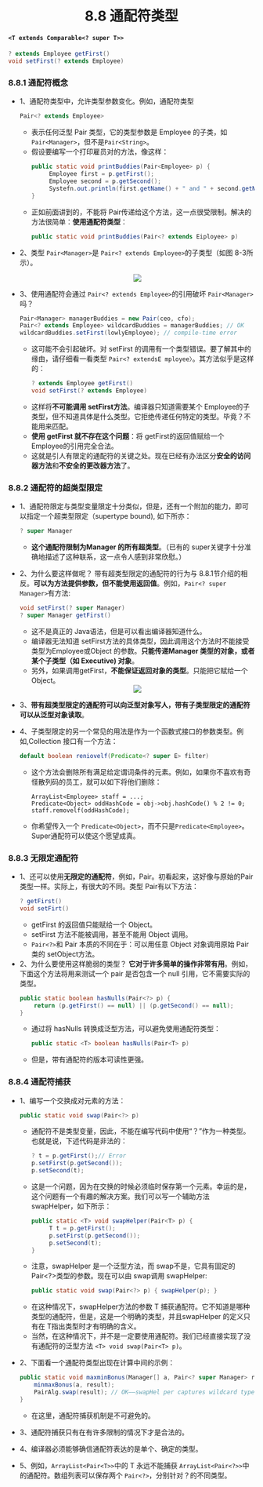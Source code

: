 <div align=center><h1>8.8 通配符类型</h1></div>

#### `<T extends Comparable<? super T>>`
```java
? extends Employee getFirst()
void setFirst(? extends Employee)
```


### 8.8.1 通配符概念

* 1、通配符类型中，允许类型参数变化。例如，通配符类型
  ```java
  Pair<? extends Employee>
  ```
	* 表示任何泛型 Pair 类型，它的类型参数是 Employee 的子类，如 `Pair<Manager>`，但不是`Pair<String>`。
	* 假设要编写一个打印雇员对的方法，像这样：
	  ```java
	  public static void printBuddies(Pair<Employee> p) {
           Employee first = p.getFirst();
           Employee second = p.getSecond();
           Systefn.out.println(first.getName() + " and " + second.getName() + " are buddies.");
	  }
	  ````
	* 正如前面讲到的，不能将 Pair<Manager>传递给这个方法，这一点很受限制。解决的方法很简单：**使用通配符类型**：
	  ```java
	  public static void printBuddies(Pair<? extends Eiployee> p)
	  ```
* 2、类型 `Pair<Manager>`是 `Pair<? extends Employee>`的子类型（如图 8-3所示）。

   <div align="center"><img src="./img/8-3.png"/></div>

* 3、使用通配符会通过 `Pair<? extends Employee>`的引用破坏 `Pair<Manager>`吗？
  ```java
  Pair<Manager> managerBuddies = new Pair(ceo, cfo);
  Pair<? extends Employee> wildcardBuddies = managerBuddies; // OK
  wildcardBuddies.setFirst(lowlyEmployee); // compile-time error
  ```
	* 这可能不会引起破坏。对 setFirst 的调用有一个类型错误。要了解其中的缘由，请仔细看一看类型 `Pair<? extendsE mployee〉`。其方法似乎是这样的：
	  ```java
	  ? extends Employee getFirst()
	  void setFirst(? extends Employee)
	  ```
	* 这样将**不可能调用 setFirst方法**。编译器只知道需要某个 Employee的子类型，但不知道具体是什么类型。它拒绝传递任何特定的类型。毕竟？不能用来匹配。
	* **使用 getFirst 就不存在这个问题**：将 getFirst的返回值赋给一个 Employee的引用完全合法。
	* 这就是引人有限定的通配符的关键之处。现在已经有办法区分**安全的访问器方法**和**不安全的更改器方法**了。

### 8.8.2 通配符的超类型限定

* 1、通配符限定与类型变量限定十分类似，但是，还有一个附加的能力，即可以指定一个超类型限定（supertype bound), 如下所亦：
  ```java
  ? super Manager
  ```
	* **这个通配符限制为Manager 的所有超类型**。（已有的 super关键字十分准确地描述了这种联系，这一点令人感到非常欣慰。）
* 2、为什么要这样做呢？ 带有超类型限定的通配符的行为与 8.8.1节介绍的相反。**可以为方法提供参数，但不能使用返回值**。例如，`Pair<? super Manager>`有方法:
  ```java
  void setFirst(? super Manager)
  ? super Manager getFirst()
  ```
	* 这不是真正的 Java语法，但是可以看出编译器知道什么。
	* 编译器无法知道 setFirst方法的具体类型，因此调用这个方法时不能接受类型为Employee或Object 的参数。**只能传递Manager 类型的对象，或者某个子类型（如 Executive) 对象**。
	* 另外，如果调用getFirst，**不能保证返回对象的类型**。只能把它赋给一个 Object。

   <div align="center"><img src="./img/8-4.png"/></div>

* 3、**带有超类型限定的通配符可以向泛型对象写人，带有子类型限定的通配符可以从泛型对象读取**。
* 4、子类型限定的另一个常见的用法是作为一个函数式接口的参数类型。例如,Collection 接口有一个方法：
  ```java
  default boolean reniovelf(Predicate<? super E> filter)
  ```
	* 这个方法会删除所有满足给定谓词条件的元素。例如，如果你不喜欢有奇怪散列码的员工，就可以如下将他们删除：
	  ```
	  ArrayList<Employee> staff = ...;
	  Predicate<Object> oddHashCode = obj->obj.hashCode() % 2 != 0;
	  staff.removelf(oddHashCode);
	  ```
	* 你希望传入一个 `Predicate<Object>`，而不只是`Predicate<Employee>`。Super通配符可以使这个愿望成真。

### 8.8.3 无限定通配符

* 1、还可以使用**无限定的通配符**，例如，Pair<?>。初看起来，这好像与原始的Pair 类型一样。实际上，有很大的不同。类型 Pair<?>有以下方法：
  ```java
  ? getFirst()
  void setFirt()
  ```
	* getFirst 的返回值只能赋给一个 Object。
	* setFirst 方法不能被调用，甚至不能用 Object 调用。
	* `Pair<?>`和 Pair 本质的不同在于：可以用任意 Object 对象调用原始 Pair 类的 setObject方法。
* 2、为什么要使用这样脆弱的类型？ **它对于许多简单的操作非常有用**。例如，下面这个方法将用来测试一个 pair 是否包含一个 null 引用，它不需要实际的类型。
  ```java
  public static boolean hasNulls(Pair<?> p) {
      return (p.getFirst() == null) || (p.getSecond() == null);
  }
  ```
	* 通过将 hasNulls 转换成泛型方法，可以避免使用通配符类型：
	  ```java
	  public static <T> boolean hasNulls(Pair<T> p)
	  ```
	* 但是，带有通配符的版本可读性更强。

### 8.8.4 通配符捕获

* 1、编写一个交换成对元素的方法：
  ```java
  public static void swap(Pair<?> p)
  ```
	* 通配符不是类型变量，因此，不能在编写代码中使用“？”作为一种类型。也就是说，下述代码是非法的：
	  ```java
	  ? t = p.getFirst();// Error
	  p.setFirst(p.getSecond());
	  p.setSecond(t);
	  ```
	* 这是一个问题，因为在交换的时候必须临时保存第一个元素。幸运的是，这个问题有一个有趣的解决方案。我们可以写一个辅助方法 swapHelper，如下所示：
	  ```java
	  public static <T> void swapHelper(Pair<T> p) {
           T t = p.getFirst();
           p.setFirst(p.getSecond());
           p.setSecond(t);
	  }
	  ```
	* 注意，swapHelper 是一个泛型方法，而 swap不是，它具有固定的 Pair<?>类型的参数。现在可以由 swap调用 swapHelper:
	  ```java
	  public static void swap(Pair<?> p) { swapHelper(p); }
	  ```
	* 在这种情况下，swapHelper方法的参数 T 捕获通配符。它不知道是哪种类型的通配符，但是，这是一个明确的类型，并且<T>swapHelper 的定义只有在 T指出类型时才有明确的含义。
	* 当然，在这种情况下，并不是一定要使用通配符。我们已经直接实现了没有通配符的泛型方法 `<T> void swap(Pair<T> p)`。

* 2、下面看一个通配符类型出现在计算中间的示例： 
  ```java
  public static void maxminBonus(Manager[] a, Pair<? super Manager> result) {
      minmaxBonus(a, result);
      PairAlg.swap(result); // OK——swapHel per captures wildcard type
  }
  ```
	* 在这里，通配符捕获机制是不可避免的。
* 3、通配符捕获只有在有许多限制的情况下才是合法的。
* 4、编译器必须能够确信通配符表达的是单个、确定的类型。
* 5、例如，`ArrayList<Pair<T>>`中的 T 永远不能捕获 `ArrayList<Pair<?>>`中的通配符。数组列表可以保存两个 `Pair<?>`，分别针对？的不同类型。








































